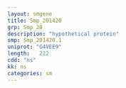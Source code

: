 ```yaml
---
layout: smgene
title: Smp_201420
grp: Smp_20
description: "hypothetical protein"
smp: Smp_201420.1
uniprot: "G4VEE9"
length:   222
cdd: "ns"
kk: ns
categories: sm
---
```

